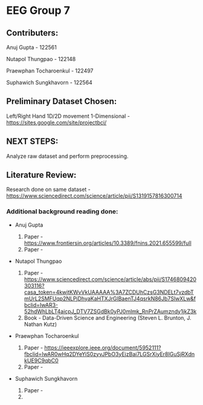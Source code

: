 # EEG Group 7
## Contributers:
Anuj Gupta - 122561

Nutapol Thungpao - 122148

Praewphan Tocharoenkul - 122497

Suphawich Sungkhavorn - 122564
## Preliminary Dataset Chosen:
Left/Right Hand 1D/2D movement 1-Dimensional - https://sites.google.com/site/projectbci/
## NEXT STEPS:
Analyze raw dataset and perform preprocessing.
## Literature Review:
Research done on same dataset - https://www.sciencedirect.com/science/article/pii/S1319157816300714

### Additional background reading done:
- Anuj Gupta 
  1. Paper - https://www.frontiersin.org/articles/10.3389/fnins.2021.655599/full
  2. Paper - 

- Nutapol Thungpao
  1. Paper - https://www.sciencedirect.com/science/article/abs/pii/S1746809420303116?casa_token=4kwjtKWvVkUAAAAA%3A7ZCDUhCzsG3NDELt7vzdbTmUrL2SMFUqp2NLPjDhyaKaHTXJrGlBaenTJ4qsrkN86Jb7SlwXLw&fbclid=IwAR3-52hdWhLbLT4aicpJ_DTV7ZSGdBk0yPJ0mlmk_RnPrZAumzndy1jkZ3k
  2. Book - Data-Driven Science and Engineering (Steven L. Brunton, J. Nathan Kutz)
  
- Praewphan Tocharoenkul
  1. Paper - https://ieeexplore.ieee.org/document/5952111?fbclid=IwAR0wHq2DYeYiS0zyvJPbO3yEjzBai7LGSrXiyEr8IGuSjRXdnkUE9C9qbC0
  2. Paper - 
  
- Suphawich Sungkhavorn
  1. Paper - 
  2. 
